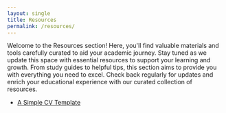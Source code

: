 ```yaml
---
layout: single
title: Resources
permalink: /resources/
---
```


Welcome to the Resources section! Here, you'll find valuable materials and tools carefully curated to aid your academic journey. Stay tuned as we update this space with essential resources to support your learning and growth. From study guides to helpful tips, this section aims to provide you with everything you need to excel. Check back regularly for updates and enrich your educational experience with our curated collection of resources.

- [A Simple CV Template](https://github.com/dhairya-shah22/dhairya-shah22.github.io/tree/master/CV_Template)
